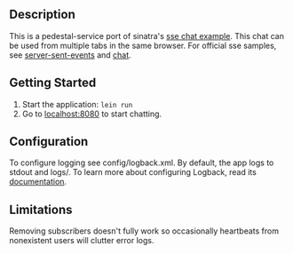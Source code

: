 ## Description

This is a pedestal-service port of sinatra's [sse
chat example](https://github.com/sinatra/sinatra/blob/master/examples/chat.rb).
This chat can be used from multiple tabs in the same browser. For
official sse samples, see
[server-sent-events](https://github.com/pedestal/samples/tree/master/server-sent-events)
and [chat](https://github.com/pedestal/samples/tree/master/chat).

## Getting Started

1. Start the application: `lein run`
2. Go to [localhost:8080](http://localhost:8080/) to start chatting.

## Configuration

To configure logging see config/logback.xml. By default, the app logs to stdout and logs/.
To learn more about configuring Logback, read its [documentation](http://logback.qos.ch/documentation.html).

## Limitations
Removing subscribers doesn't fully work so occasionally heartbeats
from nonexistent users will clutter error logs.
